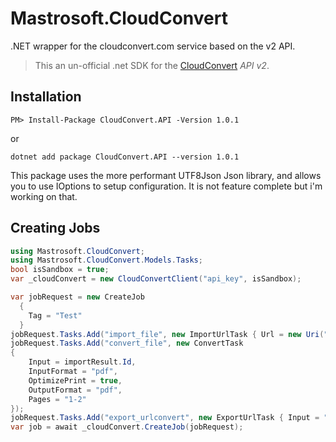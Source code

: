 # Mastrosoft.CloudConvert
.NET wrapper for the cloudconvert.com service based on the v2 API.


> This an un-official .net SDK for the [CloudConvert](https://cloudconvert.com/api/v2) _API v2_.

## Installation

```
PM> Install-Package CloudConvert.API -Version 1.0.1
```
or
```
dotnet add package CloudConvert.API --version 1.0.1
```

This package uses the more performant UTF8Json Json library, and allows you to use IOptions to setup configuration.
It is not feature complete but i'm working on that.


## Creating Jobs

```c#
using Mastrosoft.CloudConvert;
using Mastrosoft.CloudConvert.Models.Tasks;
bool isSandbox = true;
var _cloudConvert = new CloudConvertClient("api_key", isSandbox);

var jobRequest = new CreateJob
  {
	Tag = "Test"
  }
jobRequest.Tasks.Add("import_file", new ImportUrlTask { Url = new Uri("{pdfurl}") });
jobRequest.Tasks.Add("convert_file", new ConvertTask
{
	Input = importResult.Id,
	InputFormat = "pdf",
	OptimizePrint = true,
	OutputFormat = "pdf",
	Pages = "1-2"
});
jobRequest.Tasks.Add("export_urlconvert", new ExportUrlTask { Input = "convert_file" });
var job = await _cloudConvert.CreateJob(jobRequest);
```
